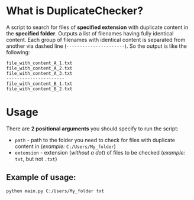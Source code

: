 # What is DuplicateChecker?
A script to search for files of **specified extension** with duplicate content in the **specified folder**.
Outputs a list of filenames having fully identical content. Each group of filenames with identical content is separated 
from another via dashed line (`----------------------`). So the output is like the following:
```
file_with_content_A_1.txt
file_with_content_A_2.txt
file_with_content_A_3.txt
----------------------
file_with_content_B_1.txt
file_with_content_B_2.txt
```

# Usage
There are **2 positional arguments** you should specify to run the script:
- `path` - path to the folder you need to check for files with duplicate content in (*example:* `C:/Users/My_folder`)
- `extension` - extension (*without a dot*) of files to be checked (*example:* `txt`, but not `.txt`)

## Example of usage:
```bash
python main.py C:/Users/My_folder txt
```



